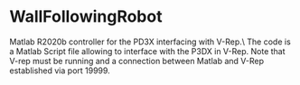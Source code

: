 # WallFollowingRobot
Matlab R2020b controller for the PD3X interfacing with V-Rep.\\
The code is a Matlab Script file allowing to interface with the P3DX in V-Rep. Note that V-rep must be running and a connection between Matlab and V-Rep established via port 19999. 

